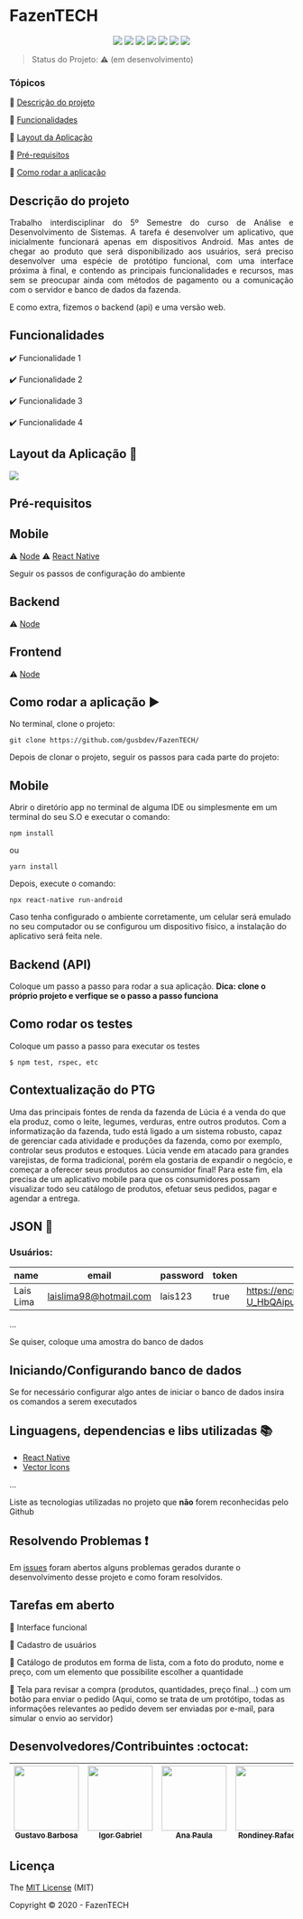 <h1>FazenTECH</h1> 

<p align="center">
  <img src="https://img.shields.io/static/v1?label=REACT%20NATIVE&message=FRAMEWORK&color=00BEF5&style=for-the-badge&logo=REACT"/>
  <img src="https://img.shields.io/static/v1?label=REACT%20JS&message=LIBRARY&color=0597ff&style=for-the-badge&logo=REACT"/>
  <img src="https://img.shields.io/static/v1?label=NODEJS&message=Runtime%20Built&color=339933&style=for-the-badge&logo=Node.js"/>
  <img src="https://img.shields.io/static/v1?label=JAVASCRIPT&message=Language&color=F7DF1E&style=for-the-badge&logo=javascript"/>
  <img src="http://img.shields.io/static/v1?label=License&message=MIT&color=green&style=for-the-badge"/>
  <img src="http://img.shields.io/static/v1?label=TESTES&message=%3E100&color=GREEN&style=for-the-badge"/>
  <img src="http://img.shields.io/static/v1?label=STATUS&message=EM%20DESENVOLVIMENTO&color=RED&style=for-the-badge"/>
</p>

> Status do Projeto: :warning: (em desenvolvimento)

### Tópicos 

:small_blue_diamond: [Descrição do projeto](#descrição-do-projeto)

:small_blue_diamond: [Funcionalidades](#funcionalidades)

:small_blue_diamond: [Layout da Aplicação](#layout-da-aplicação-dash)

:small_blue_diamond: [Pré-requisitos](#pré-requisitos)

:small_blue_diamond: [Como rodar a aplicação](#como-rodar-a-aplicação-arrow_forward)

## Descrição do projeto 

<p align="justify">
Trabalho interdisciplinar do 5º Semestre do curso de Análise e Desenvolvimento de Sistemas. A tarefa é desenvolver um aplicativo, que inicialmente funcionará apenas em dispositivos Android. Mas antes de chegar ao produto que será disponibilizado aos usuários, será preciso
desenvolver uma espécie de protótipo funcional, com uma interface próxima à final, e contendo as
principais funcionalidades e recursos, mas sem se preocupar ainda com métodos de pagamento ou
a comunicação com o servidor e banco de dados da fazenda.
</p>
<p>E como extra, fizemos o backend (api) e uma versão web.</p>

## Funcionalidades

:heavy_check_mark: Funcionalidade 1  

:heavy_check_mark: Funcionalidade 2  

:heavy_check_mark: Funcionalidade 3  

:heavy_check_mark: Funcionalidade 4  

## Layout da Aplicação :dash:


![](https://github.com/gusbdev/FazenTECH/blob/master/appGifs/1.gif)

## Pré-requisitos

## Mobile

:warning: [Node](https://nodejs.org/en/download/)
:warning: [React Native](https://reactnative.dev/docs/environment-setup)

<p>Seguir os passos de configuração do ambiente</p>

## Backend

:warning: [Node](https://nodejs.org/en/download/)

## Frontend

:warning: [Node](https://nodejs.org/en/download/)

## Como rodar a aplicação :arrow_forward:

No terminal, clone o projeto: 

```
git clone https://github.com/gusbdev/FazenTECH/
```

Depois de clonar o projeto, seguir os passos para cada parte do projeto:

## Mobile

Abrir o diretório app no terminal de alguma IDE ou simplesmente em um terminal do seu S.O e executar o comando:

```
npm install
```

ou

```
yarn install
```

Depois, execute o comando:

```
npx react-native run-android
```

Caso tenha configurado o ambiente corretamente, um celular será emulado no seu computador ou se configurou um dispositivo físico, a instalação do aplicativo será feita nele.

## Backend (API)

Coloque um passo a passo para rodar a sua aplicação. **Dica: clone o próprio projeto e verfique se o passo a passo funciona**

## Como rodar os testes

Coloque um passo a passo para executar os testes

```
$ npm test, rspec, etc 
```

## Contextualização do PTG

Uma das principais fontes de renda da fazenda de Lúcia é a venda do que ela produz, como o leite,
legumes, verduras, entre outros produtos. Com a informatização da fazenda, tudo está ligado a um
sistema robusto, capaz de gerenciar cada atividade e produções da fazenda, como por exemplo,
controlar seus produtos e estoques.
Lúcia vende em atacado para grandes varejistas, de forma tradicional, porém ela gostaria de expandir
o negócio, e começar a oferecer seus produtos ao consumidor final! Para este fim, ela precisa de um
aplicativo mobile para que os consumidores possam visualizar todo seu catálogo de produtos, efetuar
seus pedidos, pagar e agendar a entrega.

## JSON :floppy_disk:

### Usuários: 

|name|email|password|token|avatar|
| -------- |-------- |-------- |-------- |-------- |
|Lais Lima|laislima98@hotmail.com|lais123|true|https://encrypted-tbn0.gstatic.com/images?q=tbn%3AANd9GcS9-U_HbQAipum9lWln3APcBIwng7T46hdBA42EJv8Hf6Z4fDT3&usqp=CAU|

... 

Se quiser, coloque uma amostra do banco de dados 

## Iniciando/Configurando banco de dados

Se for necessário configurar algo antes de iniciar o banco de dados insira os comandos a serem executados 

## Linguagens, dependencias e libs utilizadas :books:

- [React Native](https://reactnative.dev/docs/getting-started)
- [Vector Icons](https://github.com/oblador/react-native-vector-icons)

...

Liste as tecnologias utilizadas no projeto que **não** forem reconhecidas pelo Github 

## Resolvendo Problemas :exclamation:

Em [issues]() foram abertos alguns problemas gerados durante o desenvolvimento desse projeto e como foram resolvidos. 

## Tarefas em aberto

:memo: Interface funcional

:memo: Cadastro de usuários

:memo: Catálogo de produtos em forma de lista, com a foto do produto, nome e preço, com um
elemento que possibilite escolher a quantidade

:memo: Tela para revisar a compra (produtos, quantidades, preço final...) com um botão para enviar
o pedido (Aqui, como se trata de um protótipo, todas as informações relevantes ao pedido devem
ser enviadas por e-mail, para simular o envio ao servidor)

## Desenvolvedores/Contribuintes :octocat:

| [<img src="https://avatars2.githubusercontent.com/u/44094756?s=460&u=a2a2631e8eb8f5f5cdff75121eb422188a64bb85&v=4" width=115><br><sub>Gustavo Barbosa</sub>](https://github.com/gusbdev) |  [<img src="https://avatars1.githubusercontent.com/u/48953919?s=460&u=26f01456d1c5777fa670c5ac0975bfe34b69d3bb&v=4" width=115><br><sub>Igor Gabriel</sub>](https://github.com/haadouukeen) | [<img src="https://avatars0.githubusercontent.com/u/58523789?s=400&v=4" width=115><br><sub>Ana Paula</sub>](https://github.com/ana-progcbr) | [<img src="https://avatars1.githubusercontent.com/u/46965267?s=400&v=4" width=115><br><sub>Rondiney Rafael</sub>](https://github.com/Dineysilva18)
| :---: | :---: | :---: | :---: |

## Licença 

The [MIT License]() (MIT)

Copyright :copyright: 2020 - FazenTECH
